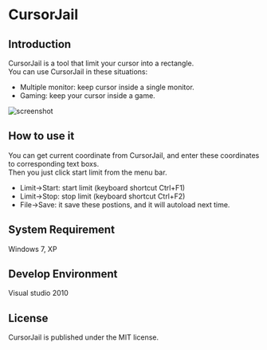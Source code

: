 CursorJail
==========

## Introduction
CursorJail is a tool that limit your cursor into a rectangle.  
You can use CursorJail in these situations:  
- Multiple monitor: keep cursor inside a single monitor.
- Gaming: keep your cursor inside a game.

![screenshot](https://raw.github.com/shengyu7697/CursorJail/master/screenshot/screenshot.png)  

## How to use it
You can get current coordinate from CursorJail, and enter these coordinates to corresponding text boxs.  
Then you just click start limit from the menu bar.  
- Limit->Start: start limit (keyboard shortcut Ctrl+F1)
- Limit->Stop: stop limit (keyboard shortcut Ctrl+F2)
- File->Save: it save these postions, and it will autoload next time.

## System Requirement
Windows 7, XP  

## Develop Environment
Visual studio 2010  

## License
CursorJail is published under the MIT license.  
